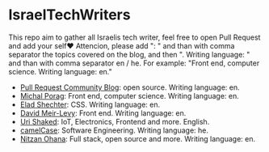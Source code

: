 # IsraelTechWriters

This repo aim to gather all Israelis tech writer, feel free to open Pull Request and add your self❤️
Attencion, please add ": " and than with comma separator the topics covered on the blog, and then ". Writing language: " and than with comma separator en / he.
For example:
"Front end, computer science. Writing language: en."

- [Pull Request Community Blog](https://pullrequestcommunityisrael.medium.com/): open source. Writing language: en.
- [Michal Porag](https://michal-porag.medium.com/): Front end, computer science. Writing language: en.
- [Elad Shechter](https://elad.medium.com/): CSS. Writing language: en.
- [David Meir-Levy](https://www.davidlevy.co.il): Front end. Writing language: en.
- [Uri Shaked](https://urish.org): IoT, Electronics, Frontend and more. English.
- [camelCase](https://www.camelCase.blog): Software Engineering. Writing language: he.
- [Nitzan Ohana](https://blog.nitzano.com): Full stack, open source and more. Writing language: en.
